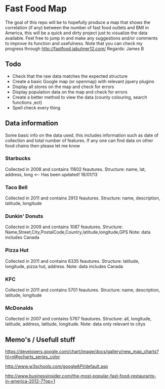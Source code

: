 # Fast Food Map

The goal of this repo will be to hopefully produce a map that shows the correlation (if any) between the number of fast food outlets and BMI in America, this will be a quick and dirty project just to visualize the data available. Feel free to jump in and make any suggestions and/or comments to improve its function and usefulness. Note that you can check my progress through http://fastfood.jabulmer12.com/
Regards: James B

## Todo

* Check that the raw data matches the expected structure
* Create a basic Google map (or openmap) with relevant jquery plugins
* Display all stores on the map and check for errors
* Display population data on the map and check for errors
* Create a better method to view the data (county colouring, search functions ,ect)
* Spell check every thing

## Data information

Some basic info on the data used,  this includes information such as date of collection and total number of features. If any one can find data on other food chains then please let me know

### Starbucks

Collected in 2008 and contains 11602 feautures. Structure: name, lat, address, long <-- Has been updated! 18/01/13

### Taco Bell

Collected in 2011 and contains 2913 feautures. Structure: name, description, latitude, longitude

### Dunkin' Donuts

Collected in 2009 and contains 1087 feautures. Structure: Name,Street,City,PostalCode,Country,latitude,longitude,GPS
Note: data includes Canada

### Pizza Hut

Collected in 2011 and contains 6335 feautures. Structure: latitude, longitude, pizza hut, address. Note: data includes Canada

### KFC

Collected in 2011 and contains 5701 feautures. Structure: name, description, latitude, longitude

### McDonalds

Collected in 2007 and contains 5767 feautures. Structure: all, longitude, latitude, address, latitude, longitude. Note: data only relevant to citys

## Memo's / Usefull stuff

https://developers.google.com/chart/image/docs/gallery/new_map_charts?hl=nl#gcharts_series_color

http://www.w3schools.com/googleAPI/default.asp

http://www.businessinsider.com/the-most-popular-fast-food-restaurants-in-america-2012-7?op=1
